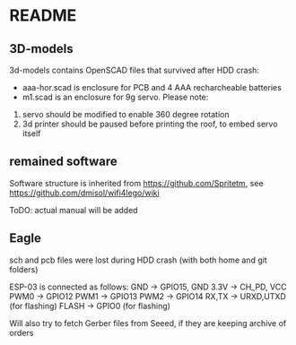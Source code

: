 # README #

## 3D-models ##

3d-models contains OpenSCAD files that survived after HDD crash:
* aaa-hor.scad is enclosure for PCB and 4 AAA recharcheable batteries
* m1.scad is an enclosure for 9g servo. 
Please note:
1. servo should be modified to enable 360 degree rotation
2. 3d printer should be paused before printing the roof, to embed servo itself

## remained software ##

Software structure is inherited from https://github.com/Spritetm, see https://github.com/dmisol/wifi4lego/wiki

ToDO: actual manual will be added

## Eagle ##

sch and pcb files were lost during HDD crash (with both home and git folders)

ESP-03 is connected as follows:
GND  -> GPIO15, GND
3.3V -> CH_PD, VCC
PWM0 -> GPIO12
PWM1 -> GPIO13
PWM2 -> GPIO14
RX,TX -> URXD,UTXD (for flashing)
FLASH -> GPIO0 (for flashing)

Will also try to fetch Gerber files from Seeed, if they are keeping archive of orders
